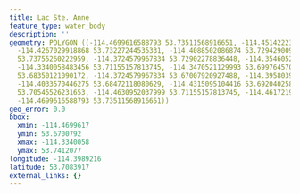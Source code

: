 ```yaml
---
title: Lac Ste. Anne
feature_type: water_body
description: ''
geometry: POLYGON ((-114.4699616588793 53.73511568916651, -114.4514222301657 53.74120770691783,
  -114.4267029918868 53.73227244535331, -114.4088502086874 53.72942900922477, -114.3944306530322
  53.73755260222959, -114.3724579967834 53.72902278836448, -114.354605213584 53.73024143917166,
  -114.3340058483456 53.71155157813745, -114.3470521129993 53.69976457058502, -114.3511719860398
  53.68350121090172, -114.3724579967834 53.67007920927488, -114.3958039440428 53.67170634634294,
  -114.4033570446275 53.68472118080629, -114.4315095104416 53.69204025807916, -114.4521088756799
  53.70545526231653, -114.4630952037999 53.71155157813745, -114.4617219127804 53.72496036388321,
  -114.4699616588793 53.73511568916651))
geo_error: 0.0
bbox:
  xmin: -114.4699617
  ymin: 53.6700792
  xmax: -114.3340058
  ymax: 53.7412077
longitude: -114.3989216
latitude: 53.7083917
external_links: {}
---
```

